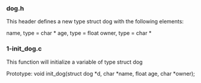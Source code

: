 ### dog.h
This header defines a new type struct dog with the following elements:

name, type = char *
age, type = float
owner, type = char *

### 1-init_dog.c
This function will  initialize a variable of type struct dog

Prototype: void init_dog(struct dog *d, char *name, float age, char *owner);

